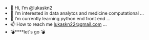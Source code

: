 - 👋 Hi, I’m @lukaskn2
- 👀 I’m interested in  data analytcs and medicine computational ...
- 🌱 I’m currently learning  python end front end ...
- 📫 How to reach me  lukaskn22@gmail.com ...
- 💣****let´s go  💣
